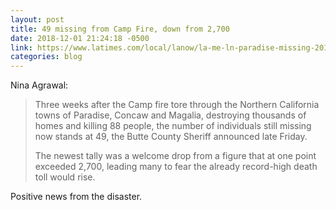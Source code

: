 ```yaml
---
layout: post
title: 49 missing from Camp Fire, down from 2,700
date: 2018-12-01 21:24:18 -0500
link: https://www.latimes.com/local/lanow/la-me-ln-paradise-missing-20181201-story.html
categories: blog
---
```

Nina Agrawal:

>Three weeks after the Camp fire tore through the Northern California towns of Paradise, Concaw and Magalia, destroying thousands of homes and killing 88 people, the number of individuals still missing now stands at 49, the Butte County Sheriff announced late Friday.
>
>The newest tally was a welcome drop from a figure that at one point exceeded 2,700, leading many to fear the already record-high death toll would rise.

Positive news from the disaster.